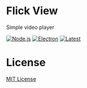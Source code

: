 # Flick View
Simple video player

[![Node.js](https://img.shields.io/badge/Node.js-18.16.0-339933.svg?logo=nodedotjs)](https://nodejs.org/)
[![Electron](https://img.shields.io/badge/electron-22.0.0-47848F.svg?logo=electron)](https://www.electronjs.org/)
[![Latest](https://img.shields.io/badge/Latest-1.0.7-00D4FF.svg)](https://github.com/blugon09/FlickView/releases)


# License
[MIT License](https://github.com/blugon09/FlickView/blob/master/LICENSE.md)